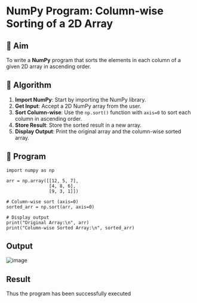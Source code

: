 # NumPy Program: Column-wise Sorting of a 2D Array

## 🎯 Aim
To write a **NumPy** program that sorts the elements in each column of a given 2D array in ascending order.

## 🧠 Algorithm

1. **Import NumPy**: Start by importing the NumPy library.
2. **Get Input**: Accept a 2D NumPy array from the user.
3. **Sort Column-wise**: Use the `np.sort()` function with `axis=0` to sort each column in ascending order.
4. **Store Result**: Store the sorted result in a new array.
5. **Display Output**: Print the original array and the column-wise sorted array.

## 🧾 Program

```
import numpy as np

arr = np.array([[12, 5, 7],
                [4, 8, 6],
                [9, 3, 1]])

# Column-wise sort (axis=0)
sorted_arr = np.sort(arr, axis=0)

# Display output
print("Original Array:\n", arr)
print("Column-wise Sorted Array:\n", sorted_arr)

```
## Output
![image](https://github.com/user-attachments/assets/e6d501c8-acfe-4618-bbb9-d756ee28d857)

## Result
Thus the program has been successfully executed

